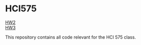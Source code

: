 # HCI575

<a href="HW2/hw2.html">HW2</a>
<br>
<a href="HW3/hw3.html">HW3</a>

This repository contains all code relevant for the HCI 575 class.
